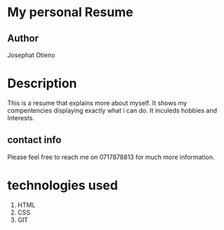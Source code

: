 # My personal Resume
## Author
Josephat Otieno
# Description
This is a resume that explains more about myself. It shows my compentencies displaying exactly what i can do. It inculeds hobbies and Interests.
## contact info
Please feel free to reach me on 0717878813 for much more information.
# technologies used
1. HTML
2. CSS
3. GIT
##